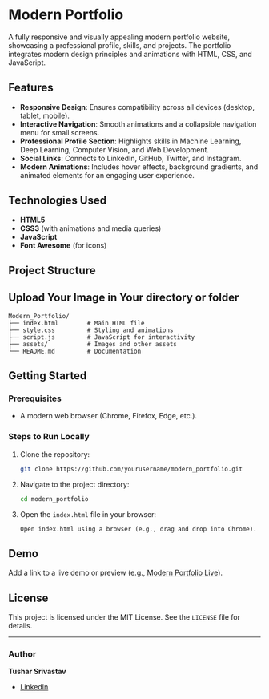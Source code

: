 # Modern Portfolio

A fully responsive and visually appealing modern portfolio website, showcasing a professional profile, skills, and projects. The portfolio integrates modern design principles and animations with HTML, CSS, and JavaScript.

## Features

- **Responsive Design**: Ensures compatibility across all devices (desktop, tablet, mobile).
- **Interactive Navigation**: Smooth animations and a collapsible navigation menu for small screens.
- **Professional Profile Section**: Highlights skills in Machine Learning, Deep Learning, Computer Vision, and Web Development.
- **Social Links**: Connects to LinkedIn, GitHub, Twitter, and Instagram.
- **Modern Animations**: Includes hover effects, background gradients, and animated elements for an engaging user experience.

## Technologies Used

- **HTML5**
- **CSS3** (with animations and media queries)
- **JavaScript**
- **Font Awesome** (for icons)

## Project Structure
## Upload Your Image in Your directory or folder
```
Modern_Portfolio/
├── index.html        # Main HTML file
├── style.css         # Styling and animations
├── script.js         # JavaScript for interactivity
├── assets/           # Images and other assets
└── README.md         # Documentation
```

## Getting Started

### Prerequisites
- A modern web browser (Chrome, Firefox, Edge, etc.).

### Steps to Run Locally
1. Clone the repository:
   ```bash
   git clone https://github.com/yourusername/modern_portfolio.git
   ```
2. Navigate to the project directory:
   ```bash
   cd modern_portfolio
   ```
3. Open the `index.html` file in your browser:
   ```
   Open index.html using a browser (e.g., drag and drop into Chrome).
   ```

## Demo

Add a link to a live demo or preview (e.g., [Modern Portfolio Live](#)).

## License

This project is licensed under the MIT License. See the `LICENSE` file for details.

---

### Author
**Tushar Srivastav**

- [LinkedIn]([https://linkedin.com/in/yourprofile](https://www.linkedin.com/in/tushar-srivastav-990228271/))
